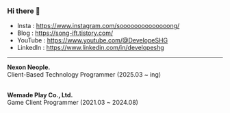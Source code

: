 ### Hi there 👋

<!--
**developeSHG/developeSHG** is a ✨ _special_ ✨ repository because its `README.md` (this file) appears on your GitHub profile.

Here are some ideas to get you started:

- 🔭 I’m currently working on ...
- 🌱 I’m currently learning ...
- 👯 I’m looking to collaborate on ...
- 🤔 I’m looking for help with ...
- 💬 Ask me about ...
- 📫 How to reach me: ...
- 😄 Pronouns: ...
- ⚡ Fun fact: ...
-->

- Insta : https://www.instagram.com/soooooooooooooong/
- Blog : https://song-ift.tistory.com/
- YouTube : https://www.youtube.com/@DevelopeSHG
- LinkedIn : https://www.linkedin.com/in/developeshg

<hr size="5">

**Nexon Neople.**
<br/>Client-Based Technology Programmer (2025.03 ~ ing)

<br/>**Wemade Play Co., Ltd.**
<br/>Game Client Programmer (2021.03 ~ 2024.08)
